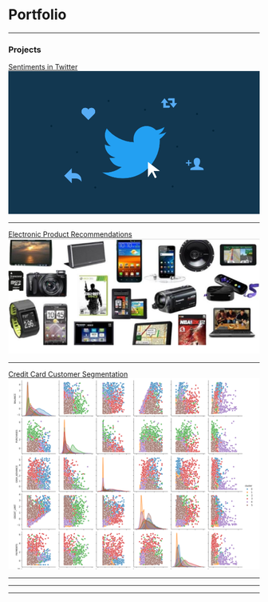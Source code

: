 # Portfolio

---

### Projects 

[Sentiments in Twitter](https://github.com/ktdawood/Sentiments-in-Twitter)
<img src="images/twitter.png?raw=true"/>

---
[Electronic Product Recommendations](https://github.com/ktdawood/Electronic-Product-Recommentation)
<img src="images/electronic-products.png?raw=true"/>

---
[Credit Card Customer Segmentation](https://github.com/ktdawood/Customer-Segmentation)
<img src="images/clustering.png?raw=true"/>

---


---




---
<p style="font-size:11px">
  <!-- Remove above link if you don't want to attibute -->
